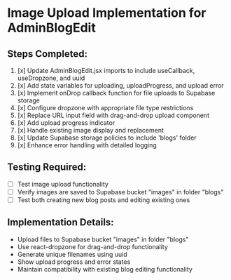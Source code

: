 # Image Upload Implementation for AdminBlogEdit

## Steps Completed:

1. [x] Update AdminBlogEdit.jsx imports to include useCallback, useDropzone, and uuid
2. [x] Add state variables for uploading, uploadProgress, and upload error
3. [x] Implement onDrop callback function for file uploads to Supabase storage
4. [x] Configure dropzone with appropriate file type restrictions
5. [x] Replace URL input field with drag-and-drop upload component
6. [x] Add upload progress indicator
7. [x] Handle existing image display and replacement
8. [x] Update Supabase storage policies to include 'blogs' folder
9. [x] Enhance error handling with detailed logging

## Testing Required:
- [ ] Test image upload functionality
- [ ] Verify images are saved to Supabase bucket "images" in folder "blogs"
- [ ] Test both creating new blog posts and editing existing ones

## Implementation Details:
- Upload files to Supabase bucket "images" in folder "blogs"
- Use react-dropzone for drag-and-drop functionality
- Generate unique filenames using uuid
- Show upload progress and error states
- Maintain compatibility with existing blog editing functionality
